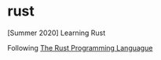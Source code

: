 # rust

[Summer 2020] Learning Rust

Following [The Rust Programming Languague](https://doc.rust-lang.org/book/)
